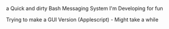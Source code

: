 a Quick and dirty Bash Messaging System I'm Developing for fun

Trying to make a GUI Version (Applescript) - Might take a while
